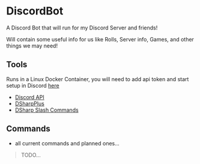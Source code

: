# DiscordBot

A Discord Bot that will run for my Discord Server and friends!

Will contain some useful info for us like Rolls, Server info, Games, and other things we may need!

## Tools

Runs in a Linux Docker Container, you will need to add api token and start setup in Discord [here](https://discord.com/developers/docs/getting-started)

- [Discord API](https://discord.com/developers/docs/intro)
- [DSharpPlus](https://github.com/DSharpPlus/DSharpPlus)
- [DSharp Slash Commands](https://dsharpplus.github.io/DSharpPlus/articles/slash_commands.html)

## Commands

- all current commands and planned ones...

> TODO...
